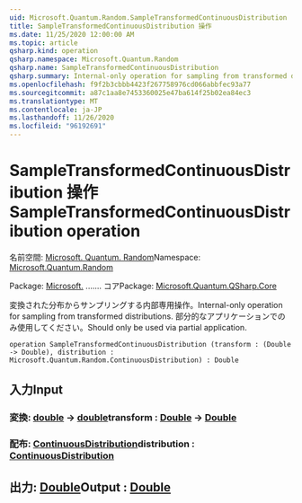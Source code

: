 ```yaml
---
uid: Microsoft.Quantum.Random.SampleTransformedContinuousDistribution
title: SampleTransformedContinuousDistribution 操作
ms.date: 11/25/2020 12:00:00 AM
ms.topic: article
qsharp.kind: operation
qsharp.namespace: Microsoft.Quantum.Random
qsharp.name: SampleTransformedContinuousDistribution
qsharp.summary: Internal-only operation for sampling from transformed distributions. Should only be used via partial application.
ms.openlocfilehash: f9f2b3cbbb4423f267758976cd066abbfec93a77
ms.sourcegitcommit: a87c1aa8e7453360025e47ba614f25b02ea84ec3
ms.translationtype: MT
ms.contentlocale: ja-JP
ms.lasthandoff: 11/26/2020
ms.locfileid: "96192691"
---
```

# <a name="sampletransformedcontinuousdistribution-operation"></a><span data-ttu-id="3d90e-102">SampleTransformedContinuousDistribution 操作</span><span class="sxs-lookup"><span data-stu-id="3d90e-102">SampleTransformedContinuousDistribution operation</span></span>

<span data-ttu-id="3d90e-103">名前空間: [Microsoft. Quantum. Random](xref:Microsoft.Quantum.Random)</span><span class="sxs-lookup"><span data-stu-id="3d90e-103">Namespace: [Microsoft.Quantum.Random](xref:Microsoft.Quantum.Random)</span></span>

<span data-ttu-id="3d90e-104">Package: [Microsoft.](https://nuget.org/packages/Microsoft.Quantum.QSharp.Core) ....... コア</span><span class="sxs-lookup"><span data-stu-id="3d90e-104">Package: [Microsoft.Quantum.QSharp.Core](https://nuget.org/packages/Microsoft.Quantum.QSharp.Core)</span></span>


<span data-ttu-id="3d90e-105">変換された分布からサンプリングする内部専用操作。</span><span class="sxs-lookup"><span data-stu-id="3d90e-105">Internal-only operation for sampling from transformed distributions.</span></span>
<span data-ttu-id="3d90e-106">部分的なアプリケーションでのみ使用してください。</span><span class="sxs-lookup"><span data-stu-id="3d90e-106">Should only be used via partial application.</span></span>

```qsharp
operation SampleTransformedContinuousDistribution (transform : (Double -> Double), distribution : Microsoft.Quantum.Random.ContinuousDistribution) : Double
```


## <a name="input"></a><span data-ttu-id="3d90e-107">入力</span><span class="sxs-lookup"><span data-stu-id="3d90e-107">Input</span></span>

### <a name="transform--double---double"></a><span data-ttu-id="3d90e-108">変換: [double](xref:microsoft.quantum.lang-ref.double) -> [double](xref:microsoft.quantum.lang-ref.double)</span><span class="sxs-lookup"><span data-stu-id="3d90e-108">transform : [Double](xref:microsoft.quantum.lang-ref.double) -> [Double](xref:microsoft.quantum.lang-ref.double)</span></span>




### <a name="distribution--continuousdistribution"></a><span data-ttu-id="3d90e-109">配布: [ContinuousDistribution](xref:Microsoft.Quantum.Random.ContinuousDistribution)</span><span class="sxs-lookup"><span data-stu-id="3d90e-109">distribution : [ContinuousDistribution](xref:Microsoft.Quantum.Random.ContinuousDistribution)</span></span>





## <a name="output--double"></a><span data-ttu-id="3d90e-110">出力: [Double](xref:microsoft.quantum.lang-ref.double)</span><span class="sxs-lookup"><span data-stu-id="3d90e-110">Output : [Double](xref:microsoft.quantum.lang-ref.double)</span></span>

